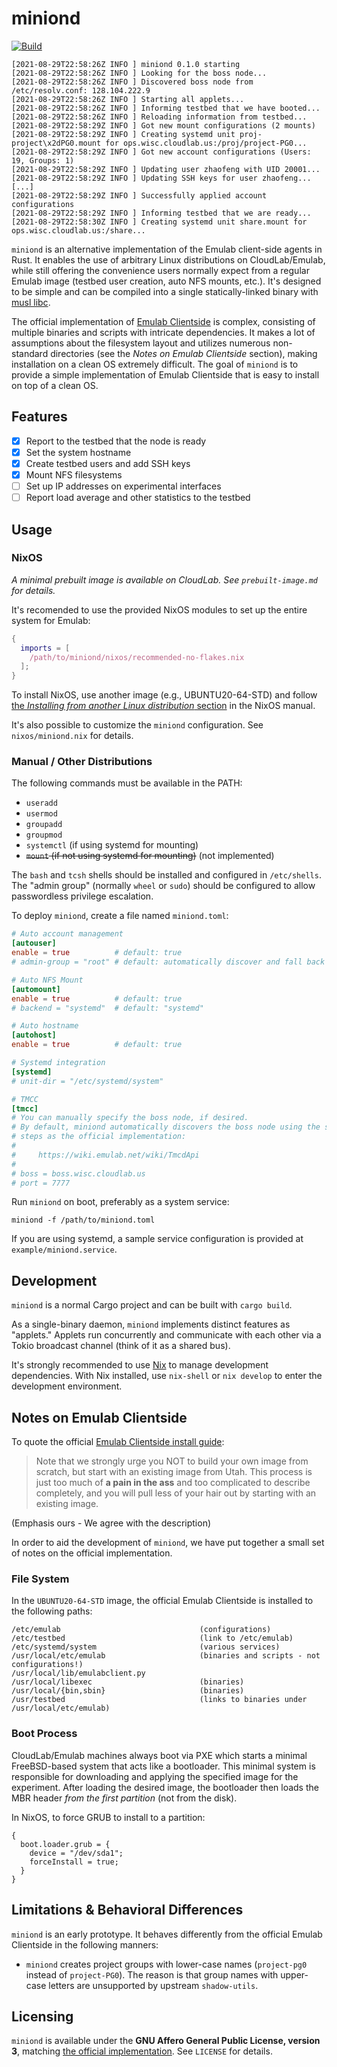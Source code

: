 # miniond

[![Build](https://github.com/mars-research/miniond/actions/workflows/build.yml/badge.svg)](https://github.com/mars-research/miniond/actions/workflows/build.yml)

```
[2021-08-29T22:58:26Z INFO ] miniond 0.1.0 starting
[2021-08-29T22:58:26Z INFO ] Looking for the boss node...
[2021-08-29T22:58:26Z INFO ] Discovered boss node from /etc/resolv.conf: 128.104.222.9
[2021-08-29T22:58:26Z INFO ] Starting all applets...
[2021-08-29T22:58:26Z INFO ] Informing testbed that we have booted...
[2021-08-29T22:58:26Z INFO ] Reloading information from testbed...
[2021-08-29T22:58:29Z INFO ] Got new mount configurations (2 mounts)
[2021-08-29T22:58:29Z INFO ] Creating systemd unit proj-project\x2dPG0.mount for ops.wisc.cloudlab.us:/proj/project-PG0...
[2021-08-29T22:58:29Z INFO ] Got new account configurations (Users: 19, Groups: 1)
[2021-08-29T22:58:29Z INFO ] Updating user zhaofeng with UID 20001...
[2021-08-29T22:58:29Z INFO ] Updating SSH keys for user zhaofeng...
[...]
[2021-08-29T22:58:29Z INFO ] Successfully applied account configurations
[2021-08-29T22:58:29Z INFO ] Informing testbed that we are ready...
[2021-08-29T22:58:30Z INFO ] Creating systemd unit share.mount for ops.wisc.cloudlab.us:/share...
```

`miniond` is an alternative implementation of the Emulab client-side agents in Rust.
It enables the use of arbitrary Linux distributions on CloudLab/Emulab, while still offering the convenience users normally expect from a regular Emulab image (testbed user creation, auto NFS mounts, etc.).
It's designed to be simple and can be compiled into a single statically-linked binary with [musl libc](https://www.musl-libc.org).

The official implementation of [Emulab Clientside](https://wiki.emulab.net/wiki/Emulab/wiki/ClientSideStuff) is complex, consisting of multiple binaries and scripts with intricate dependencies.
It makes a lot of assumptions about the filesystem layout and utilizes numerous non-standard directories (see the *Notes on Emulab Clientside* section), making installation on a clean OS extremely difficult.
The goal of `miniond` is to provide a simple implementation of Emulab Clientside that is easy to install on top of a clean OS.

## Features

- [x] Report to the testbed that the node is ready
- [x] Set the system hostname
- [x] Create testbed users and add SSH keys
- [x] Mount NFS filesystems
- [ ] Set up IP addresses on experimental interfaces
- [ ] Report load average and other statistics to the testbed

## Usage 

### NixOS

*A minimal prebuilt image is available on CloudLab. See `prebuilt-image.md` for details.*

It's recomended to use the provided NixOS modules to set up the entire system for Emulab:

```nix
{
  imports = [
    /path/to/miniond/nixos/recommended-no-flakes.nix
  ];
}
```

To install NixOS, use another image (e.g., UBUNTU20-64-STD) and follow [the *Installing from another Linux distribution* section](https://nixos.org/manual/nixos/stable/#sec-installing-from-other-distro) in the NixOS manual.

It's also possible to customize the `miniond` configuration.
See `nixos/miniond.nix` for details.

### Manual / Other Distributions

The following commands must be available in the PATH:
- `useradd`
- `usermod`
- `groupadd`
- `groupmod`
- `systemctl` (if using systemd for mounting)
- ~~`mount` (if not using systemd for mounting)~~ (not implemented)

The `bash` and `tcsh` shells should be installed and configured in `/etc/shells`.
The "admin group" (normally `wheel` or `sudo`) should be configured to allow passwordless privilege escalation.

To deploy `miniond`, create a file named `miniond.toml`:

```toml
# Auto account management
[autouser]
enable = true          # default: true
# admin-group = "root" # default: automatically discover and fall back to "root"

# Auto NFS Mount
[automount]
enable = true          # default: true
# backend = "systemd"  # default: "systemd"

# Auto hostname
[autohost]
enable = true          # default: true

# Systemd integration
[systemd]
# unit-dir = "/etc/systemd/system"

# TMCC
[tmcc]
# You can manually specify the boss node, if desired.
# By default, miniond automatically discovers the boss node using the same
# steps as the official implementation:
#
#     https://wiki.emulab.net/wiki/TmcdApi
#
# boss = boss.wisc.cloudlab.us
# port = 7777
```

Run `miniond` on boot, preferably as a system service:

```
miniond -f /path/to/miniond.toml
```

If you are using systemd, a sample service configuration is provided at `example/miniond.service`.

## Development

`miniond` is a normal Cargo project and can be built with `cargo build`.

As a single-binary daemon, `miniond` implements distinct features as "applets."
Applets run concurrently and communicate with each other via a Tokio broadcast channel (think of it as a shared bus).

It's strongly recommended to use [Nix](https://github.com/numtide/nix-unstable-installer) to manage development dependencies.
With Nix installed, use `nix-shell` or `nix develop` to enter the development environment.

## Notes on Emulab Clientside

To quote the official [Emulab Clientside install guide](https://wiki.emulab.net/wiki/ClientSideInstall):

> Note that we strongly urge you NOT to build your own image from scratch, but start with an existing image from Utah. This process is just too much of **a pain in the ass** and too complicated to describe completely, and you will pull less of your hair out by starting with an existing image.

(Emphasis ours - We agree with the description)

In order to aid the development of `miniond`, we have put together a small set of notes on the official implementation.

### File System

In the `UBUNTU20-64-STD` image, the official Emulab Clientside is installed to the following paths:

```
/etc/emulab                               (configurations)
/etc/testbed                              (link to /etc/emulab)
/etc/systemd/system                       (various services)
/usr/local/etc/emulab                     (binaries and scripts - not configurations!)
/usr/local/lib/emulabclient.py
/usr/local/libexec                        (binaries)
/usr/local/{bin,sbin}                     (binaries)
/usr/testbed                              (links to binaries under /usr/local/etc/emulab)
``` 

### Boot Process

CloudLab/Emulab machines always boot via PXE which starts a minimal FreeBSD-based system that acts like a bootloader.
This minimal system is responsible for downloading and applying the specified image for the experiment.
After loading the desired image, the bootloader then loads the MBR header *from the first partition* (not from the disk).

In NixOS, to force GRUB to install to a partition:

```
{
  boot.loader.grub = {
    device = "/dev/sda1";
    forceInstall = true;
  }
}
```

## Limitations & Behavioral Differences

`miniond` is an early prototype.
It behaves differently from the official Emulab Clientside in the following manners:

- `miniond` creates project groups with lower-case names (`project-pg0` instead of `project-PG0`). The reason is that group names with upper-case letters are unsupported by upstream `shadow-utils`.

## Licensing

`miniond` is available under the **GNU Affero General Public License, version 3**, matching [the official implementation](https://gitlab.flux.utah.edu/emulab/emulab-devel).
See `LICENSE` for details.
